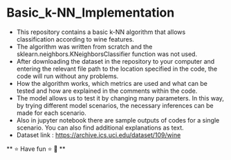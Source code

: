 # Basic_k-NN_Implementation

- This repository contains a basic k-NN algorithm that allows classification according to wine features. 
- The algorithm was written from scratch and the sklearn.neighbors.KNeighborsClassifier function was not used.
- After downloading the dataset in the repository to your computer and entering the relevant file path to the location specified in the code, the code will run without any problems.
- How the algorithm works, which metrics are used and what can be tested and how are explained in the comments within the code.
- The model allows us to test it by changing many parameters. In this way, by trying different model scenarios, the necessary inferences can be made for each scenario.
- Also in jupyter notebook there are sample outputs of codes for a single scenario. You can also find additional explanations as text.
- Dataset link : https://archive.ics.uci.edu/dataset/109/wine

** ⭐ Have fun ⭐ 🙂 **
